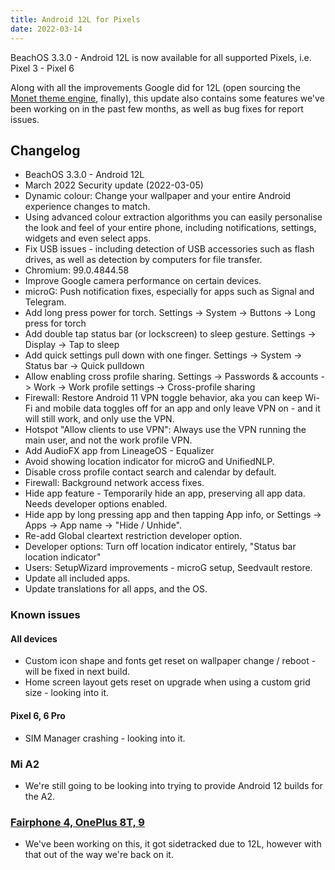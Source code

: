 ```yaml
---
title: Android 12L for Pixels
date: 2022-03-14
---
```


BeachOS 3.3.0 - Android 12L is now available for all supported Pixels, i.e. Pixel 3 - Pixel 6

Along with all the improvements Google did for 12L (open sourcing the [Monet theme engine](https://www.xda-developers.com/material-you-monet-theme-engine/), finally), this update also contains some features we've been working on in the past few months, as well as bug fixes for report issues.

## Changelog
* BeachOS 3.3.0 - Android 12L
* March 2022 Security update (2022-03-05)
* Dynamic colour: Change your wallpaper and your entire Android experience changes to match.
* Using advanced colour extraction algorithms you can easily personalise the look and feel of your entire phone, including notifications, settings, widgets and even select apps.
* Fix USB issues - including detection of USB accessories such as flash drives, as well as detection by computers for file transfer.
* Chromium: 99.0.4844.58
* Improve Google camera performance on certain devices.
* microG: Push notification fixes, especially for apps such as Signal and Telegram.
* Add long press power for torch. Settings -> System -> Buttons -> Long press for torch
* Add double tap status bar (or lockscreen) to sleep gesture. Settings -> Display -> Tap to sleep
* Add quick settings pull down with one finger. Settings -> System -> Status bar -> Quick pulldown
* Allow enabling cross profile sharing. Settings -> Passwords & accounts -> Work -> Work profile settings -> Cross-profile sharing
* Firewall: Restore Android 11 VPN toggle behavior, aka you can keep Wi-Fi and mobile data toggles off for an app and only leave VPN on - and it will still work, and only use the VPN.
* Hotspot "Allow clients to use VPN": Always use the VPN running the main user, and not the work profile VPN.
* Add AudioFX app from LineageOS - Equalizer
* Avoid showing location indicator for microG and UnifiedNLP.
* Disable cross profile contact search and calendar by default.
* Firewall: Background network access fixes.
* Hide app feature - Temporarily hide an app, preserving all app data. Needs developer options enabled.
* Hide app by long pressing app and then tapping App info, or Settings -> Apps -> App name -> "Hide / Unhide".
* Re-add Global cleartext restriction developer option.
* Developer options: Turn off location indicator entirely, "Status bar location indicator"
* Users: SetupWizard improvements - microG setup, Seedvault restore.
* Update all included apps.
* Update translations for all apps, and the OS.

### Known issues

#### All devices
* Custom icon shape and fonts get reset on wallpaper change / reboot - will be fixed in next build.
* Home screen layout gets reset on upgrade when using a custom grid size - looking into it.

#### Pixel 6, 6 Pro
* SIM Manager crashing - looking into it.

### Mi A2
* We're still going to be looking into trying to provide Android 12 builds for the A2.

### [Fairphone 4, OnePlus 8T, 9](https://beachos.org/news/2022/02/25/device-support/)
* We've been working on this, it got sidetracked due to 12L, however with that out of the way we're back on it.
